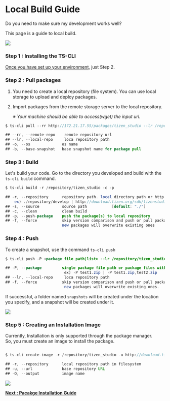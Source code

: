 # Local Build Guide
Do you need to make sure my development works well? 

This page is a guide to local build.

![](/docs/image/build.PNG)

### Step 1 : Installing the **TS-CLI**

[Once you have set up your environment](environment.md), just Step 2.

### Step 2 : Pull packages

1. You need to create a local repository (file system). You can use local storage to upload and deploy packages.
2. Import packages from the remote storage server to the local repository.

    ※ *Your machine should be able to access(wget) the input url.*

```java
$ ts-cli pull --rr http://172.21.17.55/packages/tizen_studio --lr /repository/tizen_studio -o ubuntu-64

## --rr, --remote-repo    remote repository url
## --lr, --local-repo     loca repository path
## -o, --os              os name
## -b, --base-snapshot   base snapshot name for package pull

```

### Step 3 : Build 

Let's build your code.  Go to the directory you developed and build with the `ts-cli build` command.

```java
$ ts-cli build -r /repository/tizen_studio -c -p

## -r, --repository      repository path. local directory path or http url.
    ex) ./repository/develop | http://download.tizen.org/sdk/tizenstudio/official
## -s, --source          source path           [default: "./"]
## -c, --clean           clean build
## -p, --push-package    push the package(s) to local repository
## -f, --force           skip version comparison and push or pull packages by force. 
                         new packages will overwrite existing ones
```

### Step 4 : Push

To create a snapshot, use the command `ts-cli push`

```java
$ ts-cli push -P <package file path|list> --lr /repository/tizen_studio

## -P, --package         single package file path or package files with seperator comma. 
                          ex) -P test1.zip | -P test1.zip,test2.zip
## --lr, --local-repo     loca repository path
## -f, --force           skip version comparison and push or pull packages by force. 
                          new packages will overwrite existing ones.
```

If successful, a folder named `snapshots` will be created under the location you specify, and a snapshot will be created under it. <br>

![](/docs/image/snapshot-result.png)


### Step 5 : Creating an Installation Image

Currently, Installation is only supported through the package manager.<br>
So, you must create an image to install the package.

```java

$ ts-cli create-image -r /repository/tizen_studio -u http://download.tizen.org/sdk/tizenstudio/official -O MyImage

## -r, --repository      local repository path in filesystem
## -u, --url             base repository URL
## -O, --output          image name
```
![](/docs/image/image-result.png)



**[Next : Pacakge Installation Guide](package-installation-guide.md)**
